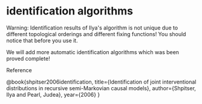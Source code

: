 # identification algorithms

Warning: Identification results of Ilya's algorithm is not unique due to different topological orderings and different fixing functions! You should notice that before you use it.

We will add more automatic identification algorithms which was been proved complete!

Reference

@book{shpitser2006identification,
  title={Identification of joint interventional distributions in recursive semi-Markovian causal models},
  author={Shpitser, Ilya and Pearl, Judea},
  year={2006}
}
